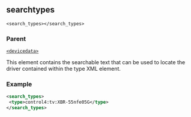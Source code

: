 ## searchtypes

`<search_types></search_types>`


### Parent

[`<devicedata>`][1]


This element contains the searchable text that can be used to locate the driver contained within the type XML element. 


### Example

```xml
<search_types>
 <type>control4:tv:XBR-55nfe05G</type>
</search_types>
```

[1]:	https://control4.github.io/docs-driverworks-xml/#devicedata
